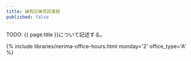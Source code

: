 ```yaml
---
title: 練馬区練馬図書館
published: false
---
```


TODO: {{ page.title }}について記述する。

{% include libraries/nerima-office-hours.html monday='2' office_type='A' %}
